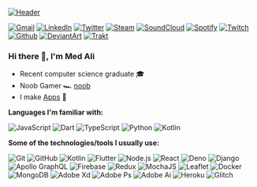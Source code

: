 [![Header](https://cdn.discordapp.com/attachments/370657644148424706/743825330544050286/med-ali-g.gif)](https://www.youtube.com/watch?v=g3BXL3QvQD8)

[![Gmail](https://img.shields.io/badge/-GMAIL-D14836?style=for-the-badge&logo=gmail&logoColor=white)](mailto:soloduocontact@gmail.com)
[![LinkedIn](https://img.shields.io/badge/-LinkedIn-0070ac?style=for-the-badge&logo=linkedin&logoColor=white)](https://www.linkedin.com/in/guerouchi-med-ali/)
[![Twitter](https://img.shields.io/badge/-Twitter-1da1f2?style=for-the-badge&logo=twitter&logoColor=white)](https://twitter.com/Medali84996350)
[![Steam](https://img.shields.io/badge/-Steam-000000?style=for-the-badge&logo=steam&logoColor=white)](https://steamcommunity.com/id/gongsta/)
[![SoundCloud](https://img.shields.io/badge/-SoundCloud-FF3300?style=for-the-badge&logo=soundcloud&logoColor=white)]()
[![Spotify](https://img.shields.io/badge/-Spotify-1db954?style=for-the-badge&logo=spotify&logoColor=white)]()
[![Twitch](https://img.shields.io/badge/-Twitch-9147ff?style=for-the-badge&logo=twitch&logoColor=white)]()
[![Github](https://img.shields.io/badge/-Github-000000?style=for-the-badge&logo=github&logoColor=white)](https://github.com/MedAliG)
[![DeviantArt](https://img.shields.io/badge/-DeviantArt-0fcc47?style=for-the-badge&logo=deviantart&logoColor=white)]()
[![Trakt](https://img.shields.io/badge/-Trakt-ed1c24?style=for-the-badge&logo=trakt&logoColor=white)]()
<img src="https://soloduo-invisible-counter.fly.dev/transp.png?id=skenderl" alt="" style="display: none"/>

### Hi there 👋, I'm Med Ali

- Recent computer science graduate  🎓
- Noob Gamer 🏎️ [noob]()
- I make [Apps](https://play.google.com/store/apps/dev?id=5722813978071911216)  📱

**Languages I'm familiar with:**

![JavaScript](https://img.shields.io/badge/-JavaScript-000000?style=flat&logo=javascript)
![Dart](https://img.shields.io/badge/-Dart-000000?style=flat&logo=Dart&logoColor=0175C2)
![TypeScript](https://img.shields.io/badge/-TypeScript-000000?style=flat&logo=typescript&logoColor=007ACC)
![Python](https://img.shields.io/badge/-Python-000000?style=flat&logo=python)
![Kotlin](https://img.shields.io/badge/-Kotlin-000000?style=flat&logo=kotlin)

**Some of the technologies/tools I usually use:**

![Git](https://img.shields.io/badge/-Git-000000?style=flat&logo=git&logoColor=F05032)
![GitHub](https://img.shields.io/badge/-GitHub-000000?style=flat&logo=github&logoColor=FFFFFF)
![Kotlin](https://img.shields.io/badge/-Kotlin-000000?style=flat&logo=kotlin)
![Flutter](https://img.shields.io/badge/-Flutter-000000?style=flat&logo=Flutter&logoColor=45d1fd)
![Node.js](https://img.shields.io/badge/-Node.js-000000?style=flat&logo=node.js&logoColor=339933)
![React](https://img.shields.io/badge/-React-000000?style=flat&logo=React&logoColor=61DAFB)
![Deno](https://img.shields.io/badge/-Deno-000000?style=flat&logo=deno&logoColor=FFFFFF)
![Django](https://img.shields.io/badge/-Django-000000?style=flat&logo=django&logoColor=2ba977)
![Apollo GraphQL](https://img.shields.io/badge/-Apollo%20GraphQL-000000?style=flat&logo=apollo-graphql&logoColor=white)
![Firebase](https://img.shields.io/badge/-Firebase-000000?style=flat&logo=firebase&logoColor=f8c601)
![Redux](https://img.shields.io/badge/-Redux-000000?style=flat&logo=redux&logoColor=593d88)
![MochaJS](https://img.shields.io/badge/-MochaJS-000000?style=flat&logo=mocha&logoColor=8d6748)
![Leaflet](https://img.shields.io/badge/-Leaflet-000000?style=flat&logo=leaflet&logoColor=84c142)
![Docker](https://img.shields.io/badge/-Docker-000000?style=flat&logo=docker&logoColor=2496ed)
![MongoDB](https://img.shields.io/badge/-MongoDB-000000?style=flat&logo=mongodb&logoColor=10aa50)
![Adobe Xd](https://img.shields.io/badge/-Adobe%20Xd-000000?style=flat&logo=adobe-xd&logoColor=e535ab)
![Adobe Ps](https://img.shields.io/badge/-Adobe%20Ps-000000?style=flat&logo=adobe-photoshop&logoColor=30a3f8)
![Adobe Ai](https://img.shields.io/badge/-Adobe%20Ai-000000?style=flat&logo=adobe-illustrator&logoColor=fe7903)
![Heroku](https://img.shields.io/badge/-Heroku-000000?style=flat&logo=heroku&logoColor=6762a6)
![Glitch](https://img.shields.io/badge/-Glitch-000000?style=flat&logo=glitch&logoColor=e27653)
